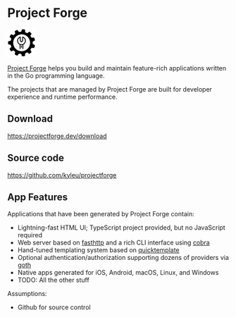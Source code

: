 <!--- $PF_IGNORE$ -->
# Project Forge
![app logo](./assets/favicon.png)

[Project Forge](https://projectforge.dev) helps you build and maintain feature-rich applications written in the Go programming language.

The projects that are managed by Project Forge are built for developer experience and runtime performance.

## Download

https://projectforge.dev/download

## Source code

https://github.com/kyleu/projectforge

## App Features

Applications that have been generated by Project Forge contain:

- Lightning-fast HTML UI; TypeScript project provided, but no JavaScript required
- Web server based on [fasthttp]() and a rich CLI interface using [cobra]()
- Hand-tuned templating system based on [quicktemplate]()
- Optional authentication/authorization supporting dozens of providers via [goth]()
- Native apps generated for iOS, Android, macOS, Linux, and Windows
- TODO: All the other stuff


Assumptions:
- Github for source control
